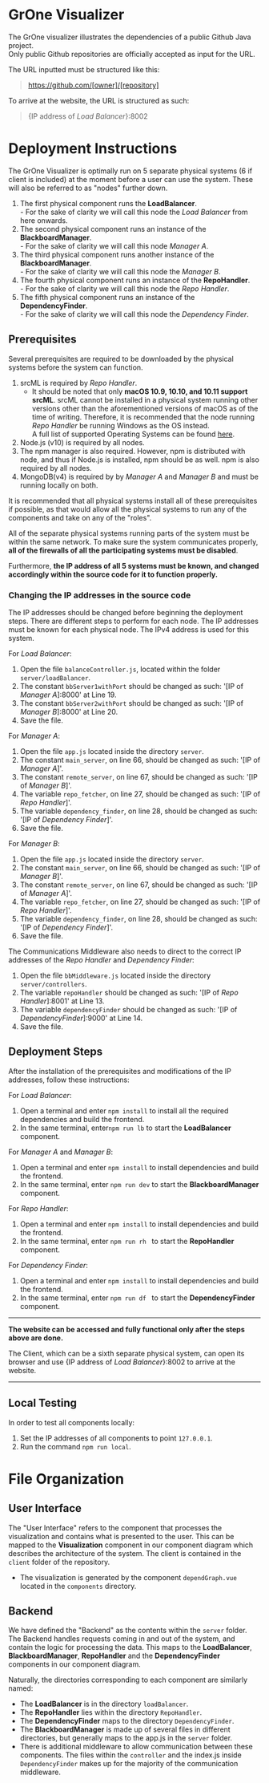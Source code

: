 # GrOne Visualizer

The GrOne visualizer illustrates the dependencies of a public Github Java project.  
Only public Github repositories are officially accepted as input for the URL.

The URL inputted must be structured like this:
  
> https://github.com/[owner]/[repository]

To arrive at the website, the URL is structured as such:
> {IP address of *Load Balancer*}:8002


# Deployment Instructions
The GrOne Visualizer is optimally run on 5 separate physical systems (6 if client is included) at the moment before a user can use the system. These will also be referred to as "nodes" further down.   
   1. The first physical component runs the __LoadBalancer__.  
     - For the sake of clarity we will call this node the *Load Balancer* from here onwards.
   2. The second physical component runs an instance of the __BlackboardManager__.  
     - For the sake of clarity we will call this node *Manager A*.
   3. The third physical component runs another instance of the __BlackboardManager__.  
     - For the sake of clarity we will call this node the *Manager B*.
   4. The fourth physical component runs an instance of the  __RepoHandler__.  
     - For the sake of clarity we will call this node the *Repo Handler*.
   5. The fifth physical component runs an instance of the __DependencyFinder__.  
     - For the sake of clarity we will call this node the *Dependency Finder*.

## Prerequisites
Several prerequisites are required to be downloaded by the physical systems before the system can function.

1. srcML is required by *Repo Handler*.
    - It should be noted that only __macOS 10.9, 10.10, and 10.11 support srcML__. srcML cannot be installed in a physical system running other versions other than the aforementioned versions of macOS as of the time of writing. Therefore, it is recommended that the node running *Repo Handler* be running Windows as the OS instead.  
    A full list of supported Operating Systems can be found [here](https://www.srcml.org/#download).
2. Node.js (v10) is required by all nodes.
3. The npm manager is also required. However, npm is distributed with node, and thus if Node.js is installed, npm should be as well. npm is also required by all nodes.
4. MongoDB(v4) is required by by *Manager A* and *Manager B* and must be running locally on both.

It is recommended that all physical systems install all of these prerequisites if possible, as that would allow all the physical systems to run any of the components and take on any of the "roles".

All of the separate physical systems running parts of the system must be within the same network. To make sure the system communicates properly, __all of the firewalls of all the participating systems must be disabled__.

Furthermore, __the IP address of all 5 systems must be known, and changed accordingly within the source code for it to function properly.__

### Changing the IP addresses in the source code
The IP addresses should be changed before beginning the deployment steps. 
There are different steps to perform for each node.
The IP addresses must be known for each physical node. The IPv4 address is used for this system.

For *Load Balancer*:
1. Open the file ```balanceController.js```, located within the folder ```server/loadBalancer```.
2. The constant ```bbServer1withPort``` should be changed as such: '[IP of *Manager A*]:8000' at Line 19. 
3. The constant ```bbServer2withPort``` should be changed as such: '[IP of *Manager B*]:8000' at Line 20.
4. Save the file.

For *Manager A*:
1. Open the file ```app.js``` located inside the directory ```server```.
2. The constant ```main_server```, on line 66, should be changed as such: '[IP of *Manager A*]'. 
3. The constant ```remote_server```, on line 67,  should be changed as such: '[IP of *Manager B*]'.
4. The variable ```repo_fetcher```, on line 27, should be changed as such: '[IP of *Repo Handler*]'.
5. The variable ```dependency_finder```, on line 28, should be changed as such: '[IP of *Dependency Finder*]'.
6. Save the file.

For *Manager B*:
1. Open the file ```app.js``` located inside the directory ```server```.
2. The constant ```main_server```, on line 66, should be changed as such: '[IP of *Manager B*]'. 
3. The constant ```remote_server```, on line 67,  should be changed as such: '[IP of *Manager A*]'.
4. The variable ```repo_fetcher```, on line 27, should be changed as such: '[IP of *Repo Handler*]'.
5. The variable ```dependency_finder```, on line 28, should be changed as such: '[IP of *Dependency Finder*]'.
4. Save the file.

The Communications Middleware also needs to direct to the correct IP addresses of the *Repo Handler* and *Dependency Finder*:
1. Open the file ```bbMiddleware.js``` located inside the directory ```server/controllers```.
2. The variable ```repoHandler``` should be changed as such: '[IP of *Repo Handler*]:8001' at Line 13. 
3. The variable ```dependencyFinder``` should be changed as such: '[IP of *DependencyFinder*]:9000' at Line 14.
4. Save the file.


## Deployment Steps
After the installation of the prerequisites and modifications of the IP addresses, follow these instructions:

For *Load Balancer*:
1. Open a terminal and enter ```npm install``` to install all the required dependencies and build the frontend.
2. In the same terminal, enter```npm run lb``` to start the __LoadBalancer__ component.

For *Manager A* and *Manager B*:
1. Open a terminal and enter ```npm install``` to install dependencies and build the frontend.
2. In the same terminal, enter ```npm run dev``` to start the __BlackboardManager__ component.

For *Repo Handler*:
1. Open a terminal and enter ```npm install``` to install dependencies and build the frontend.
2. In the same terminal, enter ```npm run rh ``` to start the __RepoHandler__ component.  

For *Dependency Finder*:
1. Open a terminal and enter ```npm install``` to install dependencies and build the frontend.
2. In the same terminal, enter ```npm run df ``` to start the __DependencyFinder__ component.  

***
**The website can be accessed and fully functional only after the steps above are done.**  

The Client, which can be a sixth separate physical system, can open its browser and use {IP address of *Load Balancer*}:8002 to arrive at the website.
___

## Local Testing

In order to test all components locally:
1. Set the IP addresses of all components to point ```127.0.0.1```.
2. Run the command ```npm run local```.

# File Organization
## User Interface
The "User Interface" refers to the component that processes the visualization and contains what is presented to the user. This can be mapped to the __Visualization__ component in our component diagram which describes the architecture of the system.
The client is contained in the ```client``` folder of the repository.

+ The visualization is generated by the component ```dependGraph.vue``` located in the ```components``` directory.


## Backend
We have defined the "Backend" as the contents within the ```server``` folder. The Backend handles requests coming in and out of the system, and contain the logic for processing the data. This maps to the __LoadBalancer__, __BlackboardManager__, __RepoHandler__ and the __DependencyFinder__ components in our component diagram.

Naturally, the directories corresponding to each component are similarly named:
+ The __LoadBalancer__ is in the directory ```loadBalancer```.
+ The __RepoHandler__ lies within the directory ```RepoHandler```.
+ The __DependencyFinder__ maps to the directory ```DependencyFinder```.
+ The __BlackboardManager__ is made up of several files in different directories, but generally maps to the app.js in the ```server``` folder.
+ There is additional middleware to allow communication between these components. The files within the ```controller``` and the index.js inside ```DependencyFinder``` makes up for the majority of the communication middleware.




